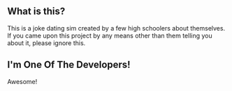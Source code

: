 ## What is this?

This is a joke dating sim created by a few high schoolers about themselves. If you came upon this project by any means other than them telling you about it, please ignore this.

## I'm One Of The Developers!

Awesome! 